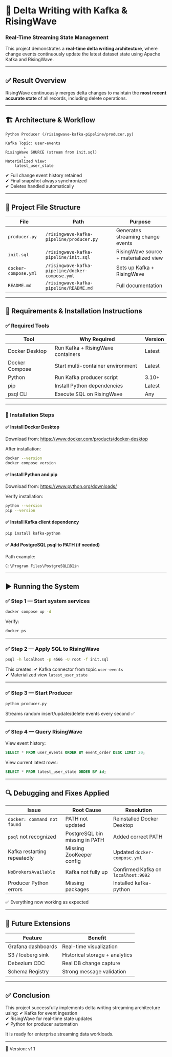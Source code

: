 
# 🚀 Delta Writing with Kafka & RisingWave  
### Real-Time Streaming State Management

This project demonstrates a **real-time delta writing architecture**, where change events continuously update
the latest dataset state using Apache Kafka and RisingWave.

---

## ✅ Result Overview

RisingWave continuously merges delta changes to maintain the **most recent accurate state** of all records,
including delete operations.

---

## 🏗 Architecture & Workflow

```
Python Producer (/risingwave-kafka-pipeline/producer.py)
        ↓
Kafka Topic: user-events
        ↓
RisingWave SOURCE (stream from init.sql)
        ↓
Materialized View:
    latest_user_state
```
✔ Full change event history retained  
✔ Final snapshot always synchronized  
✔ Deletes handled automatically

---

## 📌 Project File Structure

| File | Path | Purpose |
|------|------|---------|
| `producer.py` | `/risingwave-kafka-pipeline/producer.py` | Generates streaming change events |
| `init.sql` | `/risingwave-kafka-pipeline/init.sql` | RisingWave source + materialized view |
| `docker-compose.yml` | `/risingwave-kafka-pipeline/docker-compose.yml` | Sets up Kafka + RisingWave |
| `README.md` | `/risingwave-kafka-pipeline/README.md` | Full documentation |

---

## 🔧 Requirements & Installation Instructions

### ✅ Required Tools

| Tool | Why Required | Version |
|------|--------------|---------|
| Docker Desktop | Run Kafka + RisingWave containers | Latest |
| Docker Compose | Start multi-container environment | Latest |
| Python | Run Kafka producer script | 3.10+ |
| pip | Install Python dependencies | Latest |
| psql CLI | Execute SQL on RisingWave | Any |

---

### 🔹 Installation Steps

#### ✅ Install Docker Desktop
Download from:
https://www.docker.com/products/docker-desktop

After installation:
```sh
docker --version
docker compose version
```

#### ✅ Install Python and pip
Download from:
https://www.python.org/downloads/

Verify installation:
```sh
python --version
pip --version
```

#### ✅ Install Kafka client dependency
```sh
pip install kafka-python
```

#### ✅ Add PostgreSQL psql to PATH (if needed)
Path example:
```
C:\Program Files\PostgreSQL8in
```

---

## ▶️ Running the System

### ✅ Step 1 — Start system services

```sh
docker compose up -d
```

Verify:
```sh
docker ps
```

---

### ✅ Step 2 — Apply SQL to RisingWave

```sh
psql -h localhost -p 4566 -U root -f init.sql
```

This creates:
✔ Kafka connector from topic `user-events`  
✔ Materialized view `latest_user_state`  

---

### ✅ Step 3 — Start Producer

```sh
python producer.py
```

Streams random insert/update/delete events every second ✅

---

### ✅ Step 4 — Query RisingWave

View event history:
```sql
SELECT * FROM user_events ORDER BY event_order DESC LIMIT 20;
```

View current latest rows:
```sql
SELECT * FROM latest_user_state ORDER BY id;
```

---

## 🔍 Debugging and Fixes Applied

| Issue | Root Cause | Resolution |
|------|------------|-------------|
| `docker: command not found` | PATH not updated | Reinstalled Docker Desktop |
| `psql` not recognized | PostgreSQL bin missing in PATH | Added correct PATH |
| Kafka restarting repeatedly | Missing ZooKeeper config | Updated `docker-compose.yml` |
| `NoBrokersAvailable` | Kafka not fully up | Confirmed Kafka on `localhost:9092` |
| Producer Python errors | Missing packages | Installed kafka-python |

✅ Everything now working as expected

---

## 🚀 Future Extensions

| Feature | Benefit |
|--------|---------|
| Grafana dashboards | Real-time visualization |
| S3 / Iceberg sink | Historical storage + analytics |
| Debezium CDC | Real DB change capture |
| Schema Registry | Strong message validation |

---

## ✅ Conclusion

This project successfully implements delta writing streaming architecture using:
✔ Kafka for event ingestion  
✔ RisingWave for real-time state updates  
✔ Python for producer automation  

It is ready for enterprise streaming data workloads.

---

📌 Version: v1.1

